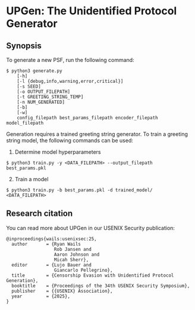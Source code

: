 # UPGen: The Unidentified Protocol Generator

## Synopsis

To generate a new PSF, run the following command:

```
$ python3 generate.py
    [-h]
    [-l {debug,info,warning,error,critical}]
    [-s SEED]
    [-o OUTPUT_FILEPATH]
    [-t GREETING_STRING_TEMP]
    [-n NUM_GENERATED]
    [-b]
    [-w]
    config_filepath best_params_filepath encoder_filepath model_filepath
```

Generation requires a trained greeting string generator. To train a greeting
string model, the following commands can be used:

1. Determine model hyperparameters

```
$ python3 train.py -y <DATA_FILEPATH> --output_filepath best_params.pkl
```

2. Train a model

```
$ python3 train.py -b best_params.pkl -d trained_model/ <DATA_FILEPATH>
```

## Research citation

You can read more about UPGen in our USENIX Security publication:

```
@inproceedings{wails:usenixsec:25,
  author       = {Ryan Wails
                  Rob Jansen and
                  Aaron Johnson and
                  Micah Sherr},
  editor       = {Lujo Bauer and
                  Giancarlo Pellegrino},
  title        = {Censorship Evasion with Unidentified Protocol Generation},
  booktitle    = {Proceedings of the 34th USENIX Security Symposium},
  publisher    = {{USENIX} Association},
  year         = {2025},
}
```
